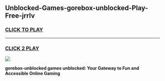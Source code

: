 
## Unblocked-Games-gorebox-unblocked-Play-Free-jrrlv
<h3>
<a href="https://premium76.site?title=gorebox-unblocked&ref=23A">CLICK TO PLAY</a></h3>
<hr>

<h3>
<a href="https://premium76.site?title=gorebox-unblocked&ref=23A">CLICK 2 PLAY</a>
  
</h3>

<a href="https://premium76.site?title=gorebox-unblocked&ref=23A"><img src="https://clearcache.store/games.png"></a>


**gorebox-unblocked games unblocked: Your Gateway to Fun and Accessible Online Gaming**
